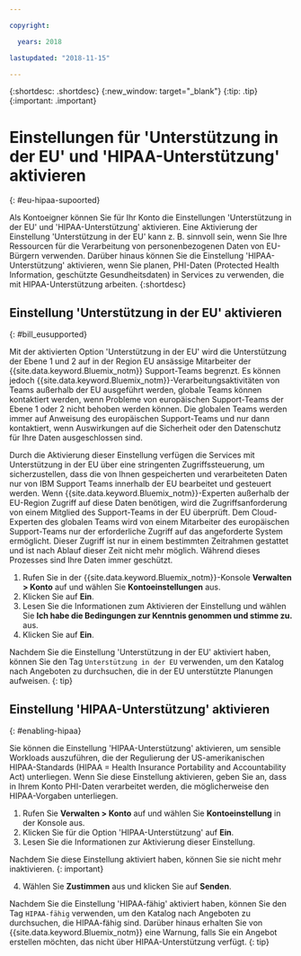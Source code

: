 ```yaml
---

copyright:

  years: 2018

lastupdated: "2018-11-15" 

---
```


{:shortdesc: .shortdesc}
{:new_window: target="_blank"}
{:tip: .tip}
{:important: .important}


# Einstellungen für 'Unterstützung in der EU' und 'HIPAA-Unterstützung' aktivieren
{: #eu-hipaa-supoorted}

Als Kontoeigner können Sie für Ihr Konto die Einstellungen 'Unterstützung in der EU' und 'HIPAA-Unterstützung' aktivieren. Eine Aktivierung der Einstellung 'Unterstützung in der EU' kann z. B. sinnvoll sein, wenn Sie Ihre Ressourcen für die Verarbeitung von personenbezogenen Daten von EU-Bürgern verwenden. Darüber hinaus können Sie die Einstellung 'HIPAA-Unterstützung' aktivieren, wenn Sie planen, PHI-Daten (Protected Health Information, geschützte Gesundheitsdaten) in Services zu verwenden, die mit HIPAA-Unterstützung arbeiten.
{:shortdesc}


## Einstellung 'Unterstützung in der EU' aktivieren
{: #bill_eusupported}

Mit der aktivierten Option 'Unterstützung in der EU' wird die Unterstützung der Ebene 1 und 2 auf in der Region EU ansässige Mitarbeiter der {{site.data.keyword.Bluemix_notm}} Support-Teams begrenzt. Es können jedoch {{site.data.keyword.Bluemix_notm}}-Verarbeitungsaktivitäten von Teams außerhalb der EU ausgeführt werden, globale Teams können kontaktiert werden, wenn Probleme von europäischen Support-Teams der Ebene 1 oder 2 nicht behoben werden können. Die globalen Teams werden immer auf Anweisung des europäischen Support-Teams und nur dann kontaktiert, wenn Auswirkungen auf die Sicherheit oder den Datenschutz für Ihre Daten ausgeschlossen sind.

Durch die Aktivierung dieser Einstellung verfügen die Services mit Unterstützung in der EU über eine stringenten Zugriffssteuerung, um sicherzustellen, dass die von Ihnen gespeicherten und verarbeiteten Daten nur von IBM Support Teams innerhalb der EU bearbeitet und gesteuert werden. Wenn {{site.data.keyword.Bluemix_notm}}-Experten außerhalb der EU-Region Zugriff auf diese Daten benötigen, wird die Zugriffsanforderung von einem Mitglied des Support-Teams in der EU überprüft. Dem Cloud-Experten des globalen Teams wird von einem Mitarbeiter des europäischen Support-Teams nur der erforderliche Zugriff auf das angeforderte System ermöglicht. Dieser Zugriff ist nur in einem bestimmten Zeitrahmen gestattet und ist nach Ablauf dieser Zeit nicht mehr möglich. Während dieses Prozesses sind Ihre Daten immer geschützt.

  1. Rufen Sie in der {{site.data.keyword.Bluemix_notm}}-Konsole **Verwalten > Konto** auf und wählen Sie **Kontoeinstellungen** aus. 
  2. Klicken Sie auf **Ein**.
  3. Lesen Sie die Informationen zum Aktivieren der Einstellung und wählen Sie **Ich habe die Bedingungen zur Kenntnis genommen und stimme zu.** aus. 
  4. Klicken Sie auf **Ein**.

  Nachdem Sie die Einstellung 'Unterstützung in der EU' aktiviert haben, können Sie den Tag `Unterstützung in der EU` verwenden, um den Katalog nach Angeboten zu durchsuchen, die in der EU unterstützte Planungen aufweisen. 
  {: tip}


## Einstellung 'HIPAA-Unterstützung' aktivieren
{: #enabling-hipaa}

Sie können die Einstellung 'HIPAA-Unterstützung' aktivieren, um sensible Workloads auszuführen, die der Regulierung der US-amerikanischen HIPAA-Standards (HIPAA = Health Insurance Portability and Accountability Act) unterliegen. Wenn Sie diese Einstellung aktivieren, geben Sie an, dass in Ihrem Konto PHI-Daten verarbeitet werden, die möglicherweise den HIPAA-Vorgaben unterliegen.  

1. Rufen Sie **Verwalten > Konto** auf und wählen Sie **Kontoeinstellung** in der Konsole aus. 
2. Klicken Sie für die Option 'HIPAA-Unterstützung' auf **Ein**.  
3. Lesen Sie die Informationen zur Aktivierung dieser Einstellung. 

  Nachdem Sie diese Einstellung aktiviert haben, können Sie sie nicht mehr inaktivieren.
  {: important}
   
4. Wählen Sie **Zustimmen** aus und klicken Sie auf **Senden**.  

  Nachdem Sie die Einstellung 'HIPAA-fähig' aktiviert haben, können Sie den Tag `HIPAA-fähig` verwenden, um den Katalog nach Angeboten zu durchsuchen, die HIPAA-fähig sind. Darüber hinaus erhalten Sie von {{site.data.keyword.Bluemix_notm}} eine Warnung, falls Sie ein Angebot erstellen möchten, das nicht über HIPAA-Unterstützung verfügt.
{: tip}
